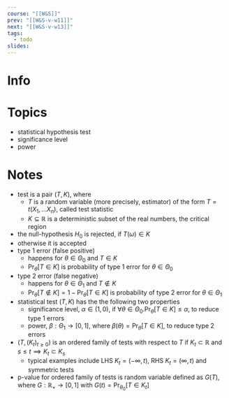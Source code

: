 ```yaml
---
course: "[[W&S]]"
prev: "[[W&S-v-w11]]"
next: "[[W&S-v-w13]]"
tags:
  - todo
slides:
---
```



# Info


# Topics
- statistical hypothesis test
- significance level
- power


# Notes
- test is a pair $(T, K)$, where
    - $T$ is a random variable (more precisely, estimator) of the form $T=t(X_{1},\dots X_{n})$, called test statistic
    - $K \subseteq \mathbb{R}$ is a deterministic subset of the real numbers, the critical region
- the null-hypothesis $H_{0}$ is rejected, if $T(\omega) \in K$
- otherwise it is accepted
- type 1 error (false positive)
    - happens for $\theta \in \Theta_{0}$ and $T \in K$
    - $\Pr_{\theta}[T \in K]$ is probability of type 1 error for $\theta \in \Theta_{0}$
- type 2 error (false negative)
    - happens for $\theta \in \Theta_{1}$ and $T \not\in K$
    - $\Pr_{\theta}[T \not\in K] = 1 - \Pr_{\theta}[T \in K]$ is probability of type 2 error for $\theta \in \Theta_{1}$
- statistical test $(T, K)$ has the the following two properties
    - significance level, $\alpha \in (1,0)$, if $\forall \theta \in \Theta_{0}.\Pr_{\theta}[T \in K] \leq \alpha$, to reduce type 1 errors
    - power, $\beta :\Theta_{1} \to [0,1]$, where $\beta(\theta) = \Pr_{\theta}[T \in K]$, to reduce type 2 errors
- $(T, (K_{t})_{t \geq 0})$ is an ordered family of tests with respect to $T$ if $K_{t} \subset \mathbb{R}$ and $s \leq t \implies K_{t} \subset K_{s}$
    - typical examples include LHS $K_{t} = (-\infty, t)$, RHS $K_{t} = (\infty, t)$ and symmetric tests
- p-value for ordered family of tests is random variable defined as $G(T)$, where $G : \mathbb{R}_{+} \to [0,1]$ with $G(t) = \Pr_{\theta_{0}}[T \in K_{t}]$
